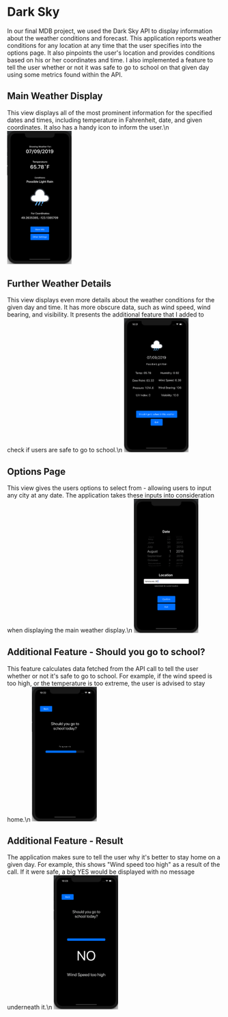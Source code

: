 # Dark Sky

In our final MDB project, we used the Dark Sky API to display information about the weather conditions and forecast. This application reports weather conditions for any location at any time that the user specifies into the options page. It also pinpoints the user's location and provides conditions based on his or her coordinates and time. I also implemented a feature to tell the user whether or not it was safe to go to school on that given day using some metrics found within the API.

## Main Weather Display
This view displays all of the most prominent information for the specified dates and times, including temperature in Fahrenheit, date, and given coordinates. It also has a handy icon to inform the user.\n
<img src="img/img1.png" width="30%">

## Further Weather Details
This view displays even more details about the weather conditions for the given day and time. It has more obscure data, such as wind speed, wind bearing, and visibility. It presents the additional feature that I added to check if users are safe to go to school.\n
<img src="img/img2.png" width="30%">

## Options Page
This view gives the users options to select from - allowing users to input any city at any date. The application takes these inputs into consideration when displaying the main weather display.\n
<img src="img/img3.png" width="30%">

## Additional Feature - Should you go to school?
This feature calculates data fetched from the API call to tell the user whether or not it's safe to go to school. For example, if the wind speed is too high, or the temperature is too extreme, the user is advised to stay home.\n
<img src="img/img4.png" width="30%">

## Additional Feature - Result
The application makes sure to tell the user why it's better to stay home on a given day. For example, this shows "Wind speed too high" as a result of the call. If it were safe, a big YES would be displayed with no message underneath it.\n
<img src="img/img5.png" width="30%">

